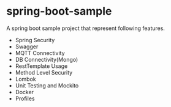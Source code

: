 # spring-boot-sample
A spring boot sample project that represent following features.
- Spring Security
- Swagger
- MQTT Connectivity
- DB Connectivity(Mongo)
- RestTemplate Usage
- Method Level Security
- Lombok
- Unit Testing and Mockito
- Docker
- Profiles
